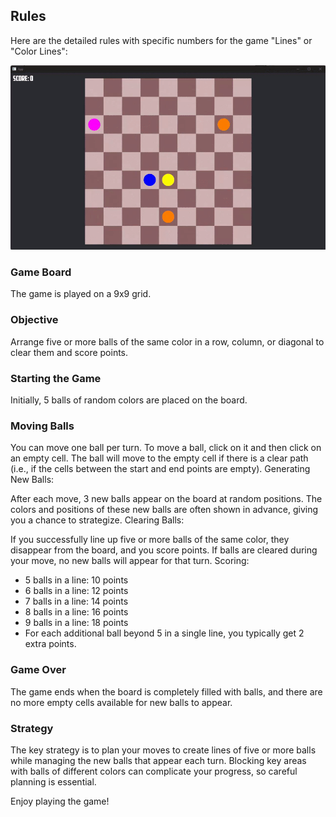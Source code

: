 ## Rules

Here are the detailed rules with specific numbers for the game "Lines" or "Color Lines":

![Lines](docs/demo.gif)

### Game Board
The game is played on a 9x9 grid.

### Objective
Arrange five or more balls of the same color in a row, column, or diagonal to clear them and score points.

### Starting the Game
Initially, 5 balls of random colors are placed on the board.

### Moving Balls

You can move one ball per turn.
To move a ball, click on it and then click on an empty cell. The ball will move to the empty cell if there is a clear path (i.e., if the cells between the start and end points are empty).
Generating New Balls:

After each move, 3 new balls appear on the board at random positions.
The colors and positions of these new balls are often shown in advance, giving you a chance to strategize.
Clearing Balls:

If you successfully line up five or more balls of the same color, they disappear from the board, and you score points.
If balls are cleared during your move, no new balls will appear for that turn.
Scoring:

- 5 balls in a line: 10 points
- 6 balls in a line: 12 points
- 7 balls in a line: 14 points
- 8 balls in a line: 16 points
- 9 balls in a line: 18 points
- For each additional ball beyond 5 in a single line, you typically get 2 extra points.

### Game Over

The game ends when the board is completely filled with balls, and there are no more empty cells available for new balls to appear.

### Strategy

The key strategy is to plan your moves to create lines of five or more balls while managing the new balls that appear each turn. Blocking key areas with balls of different colors can complicate your progress, so careful planning is essential.

Enjoy playing the game!